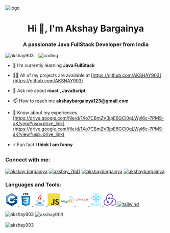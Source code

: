 ![logo](https://cdn.fs.teachablecdn.com/wE1cAsKbT8OqwTBnswkw) 
<h1 align="center">Hi 👋, I'm Akshay Bargainya</h1>
<h3 align="center">A passionate Java FullStack Developer from India</h3>

<img align="right" alt="coding" width="400" src="https://raw.githubusercontent.com/Rishabh2804/Rishabh2804/master/Resources/Developer.gif">

<p align="left"> <img src="https://komarev.com/ghpvc/?username=akshay903&label=Profile%20views&color=0e75b6&style=flat" alt="akshay903" /> </p>

- 🌱 I’m currently learning **Java FullStack**

- 👨‍💻 All of my projects are available at [https://github.com/AKSHAY903](https://github.com/AKSHAY903)

- 💬 Ask me about **react , JavaScript**

- 📫 How to reach me **akshaybargainya123@gmail.com**

- 📄 Know about my experiences [https://drive.google.com/file/d/1Xo7CBmZV3jpE6GCi0qLWyl6c-7PMS-aK/view?usp=drive_link](https://drive.google.com/file/d/1Xo7CBmZV3jpE6GCi0qLWyl6c-7PMS-aK/view?usp=drive_link)

- ⚡ Fun fact **I think I am funny**

<h3 align="left">Connect with me:</h3>
<p align="left">
<a href="https://www.linkedin.com/in/akshaybargainya/" target="blank"><img align="center" src="https://raw.githubusercontent.com/rahuldkjain/github-profile-readme-generator/master/src/images/icons/Social/linked-in-alt.svg" alt="akshay bargainya" height="30" width="40" /></a>
<a href="https://www.instagram.com/akshay_7614/" target="blank"><img align="center" src="https://raw.githubusercontent.com/rahuldkjain/github-profile-readme-generator/master/src/images/icons/Social/instagram.svg" alt="akshay_7641" height="30" width="40" /></a>
<a href="https://leetcode.com/u/akshaybargainya123/" target="blank"><img align="center" src="https://raw.githubusercontent.com/rahuldkjain/github-profile-readme-generator/master/src/images/icons/Social/leet-code.svg" alt="akshaybargainya" height="30" width="40" /></a>
<a href="https://www.geeksforgeeks.org/user/akshaybargainya123/" target="blank"><img align="center" src="https://raw.githubusercontent.com/rahuldkjain/github-profile-readme-generator/master/src/images/icons/Social/geeks-for-geeks.svg" alt="akshaybargainya" height="30" width="40" /></a>
</p>

<h3 align="left">Languages and Tools:</h3>
<p align="left"> <a href="https://www.w3schools.com/cpp/" target="_blank" rel="noreferrer">  <img src="https://raw.githubusercontent.com/devicons/devicon/master/icons/cplusplus/cplusplus-original.svg" alt="cplusplus" width="40" height="40"/> </a> <a href="https://www.w3schools.com/css/" target="_blank" rel="noreferrer"> <img src="https://raw.githubusercontent.com/devicons/devicon/master/icons/css3/css3-original-wordmark.svg" alt="css3" width="40" height="40"/> </a> <a href="https://www.java.com" target="_blank" rel="noreferrer"> <img src="https://raw.githubusercontent.com/devicons/devicon/master/icons/java/java-original.svg" alt="java" width="40" height="40"/> </a> <a href="https://developer.mozilla.org/en-US/docs/Web/JavaScript" target="_blank" rel="noreferrer"> <img src="https://raw.githubusercontent.com/devicons/devicon/master/icons/javascript/javascript-original.svg" alt="javascript" width="40" height="40"/> </a> <a href="https://www.mysql.com/" target="_blank" rel="noreferrer"> <img src="https://raw.githubusercontent.com/devicons/devicon/master/icons/mysql/mysql-original-wordmark.svg" alt="mysql" width="40" height="40"/> </a> <a href="https://www.oracle.com/" target="_blank" rel="noreferrer"> <img src="https://raw.githubusercontent.com/devicons/devicon/master/icons/oracle/oracle-original.svg" alt="oracle" width="40" height="40"/> </a> <a href="https://reactjs.org/" target="_blank" rel="noreferrer"> <img src="https://raw.githubusercontent.com/devicons/devicon/master/icons/react/react-original-wordmark.svg" alt="react" width="40" height="40"/> </a> <a href="https://redux.js.org" target="_blank" rel="noreferrer"> <img src="https://raw.githubusercontent.com/devicons/devicon/master/icons/redux/redux-original.svg" alt="redux" width="40" height="40"/> </a> <a href="https://tailwindcss.com/" target="_blank" rel="noreferrer"> <img src="https://www.vectorlogo.zone/logos/tailwindcss/tailwindcss-icon.svg" alt="tailwind" width="40" height="40"/> </a> </p>

<p><img align="left" src="https://github-readme-stats.vercel.app/api/top-langs?username=akshay903&show_icons=true&locale=en&layout=compact" alt="akshay903" /></p>

<p>&nbsp;<img align="center" src="https://github-readme-stats.vercel.app/api?username=akshay903&show_icons=true&locale=en" alt="akshay903" /></p>

<p><img align="center" src="https://github-readme-streak-stats.herokuapp.com/?user=akshay903&" alt="akshay903" /></p>
